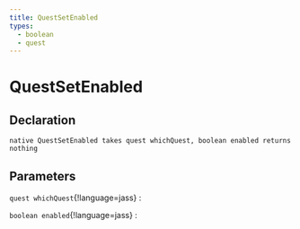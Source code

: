```yaml
---
title: QuestSetEnabled
types:
  - boolean
  - quest
---
```


# QuestSetEnabled

## Declaration

```jass
native QuestSetEnabled takes quest whichQuest, boolean enabled returns nothing
```

## Parameters
`quest whichQuest`{!language=jass}
: 

`boolean enabled`{!language=jass}
: 

